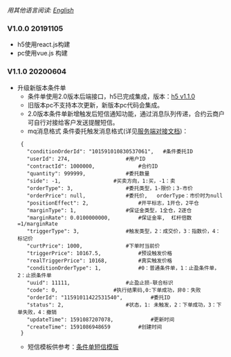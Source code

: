 *用其他语言阅读: [English](changeRecord.en.md)*

### V1.0.0 20191105
* h5使用react.js构建
* pc使用vue.js 构建

### V1.1.0 20200604
* 升级新版本条件单
    * 条件单使用2.0版本后端接口，h5已完成集成，版本：[h5 v1.1.0](https://github.com/ccfox-com/cloud/releases)
    * 旧版本pc不支持本次更新，新版本pc代码会集成。
    * 2.0版本条件单新增触发后短信通知功能，通过消息队列传递，合约云商户可自行对接给客户发送提醒短信。
    * mq消息格式
       条件委托触发消息格式(详见[服务端对接文档](doc/api.md))：
     ```
      {
	    "conditionOrderId": "101591010830537061",	#条件委托ID
	    "userId": 274,					#用户ID
	    "contractId": 1000000,				#合约ID
	    "quantity": 999999,				#委托数量
	    "side": -1,					#买卖方向，1:买，-1：卖
	    "orderType": 3,					#委托类型，1-限价；3-市价
	    "orderPrice": null,				#委托价,	orderType：市价时为null		
	    "positionEffect": 2,				#开平标志，1开仓，2平仓
	    "marginType": 1,				#保证金类型，1全仓，2逐仓
	    "marginRate": 0.0100000000,			#保证金率,	杠杆倍数=1/marginRate
	    "triggerType": 3,				#触发类型，2：成交价，3：指数价，4：标记价
	    "curtPrice": 1000,				#下单时当前价
	    "triggerPrice": 10167.5,			#预设触发价格
	    "realTriggerPrice": 10168,			#真实触发价格
	    "conditionOrderType": 1,			#0：普通条件单，1：止盈条件单，2：止损条件单
	    "uuid": 11111,					#止盈止损-联合标识
	    "code": 0,					#执行结果码,0:下单成功，非0：失败
	    "orderId": "11591011422531540",			#委托ID
	    "status": 2,					#状态，1: 未触发，2：下单成功，3：下单失败，4：撤销
	    "updateTime": 1591087207078,			#更新时间
	    "createTime": 1591086948659			#创建时间
      }
     ```
    * 短信模板供参考：[条件单短信模版](条件单短信模板.xlsx)

